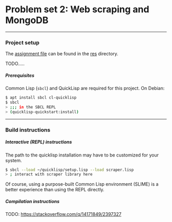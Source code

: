 # Problem set 2: Web scraping and MongoDB

---

### Project setup
The [assignment file][assignment] can be found in the [res][res] directory.

TODO.....

##### Prerequisites
Common Lisp (`sbcl`) and QuickLisp are required for this project. On Debian:
```bash
$ apt install sbcl cl-quicklisp
$ sbcl
> ;;; in the SBCL REPL
> (quicklisp-quickstart:install)
```

---

### Build instructions

##### Interactive (REPL) instructions
The path to the quicklisp installation may have to be customized for your system.
```bash
$ sbcl --load ~/quicklisp/setup.lisp --load scraper.lisp
> ; interact with scraper library here
```

Of course, using a purpose-built Common Lisp environment (SLIME) is a better experience than using the REPL directly.

##### Compilation instructions
TODO: https://stackoverflow.com/q/14171849/2397327

[assignment]: ./res/pset2_assignment.md
[res]: ./res/
